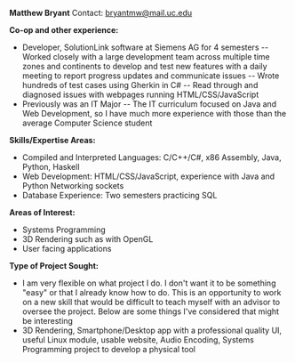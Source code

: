 **Matthew Bryant**
Contact: bryantmw@mail.uc.edu

**Co-op and other experience:**

- Developer, SolutionLink software at Siemens AG for 4 semesters
-- Worked closely with a large development team across multiple time zones and continents to develop and test new features with a daily meeting to report progress updates and communicate issues
-- Wrote hundreds of test cases using Gherkin in C#
-- Read through and diagnosed issues with webpages running HTML/CSS/JavaScript
- Previously was an IT Major
-- The IT curriculum focused on Java and Web Development, so I have much more experience with those than the average Computer Science student

**Skills/Expertise Areas:**

- Compiled and Interpreted Languages: C/C++/C#, x86 Assembly, Java, Python, Haskell
- Web Development: HTML/CSS/JavaScript, experience with Java and Python Networking sockets
- Database Experience: Two semesters practicing SQL

**Areas of Interest:**

- Systems Programming
- 3D Rendering such as with OpenGL
- User facing applications

**Type of Project Sought:**

- I am very flexible on what project I do. I don't want it to be something "easy" or that I already know how to do. This is an opportunity to work on a new skill that would be difficult to teach myself with an advisor to oversee the project. Below are some things I've considered that might be interesting
- 3D Rendering, Smartphone/Desktop app with a professional quality UI, useful Linux module, usable website, Audio Encoding, Systems Programming project to develop a physical tool
